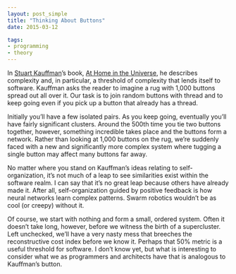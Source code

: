 ```yaml
---
layout: post_simple
title: "Thinking About Buttons"
date: 2015-03-12 

tags:
- programming
- theory
---
```


In [Stuart Kauffman](http://en.wikipedia.org/wiki/Stuart_Kauffman)’s book, [At Home in the Universe](http://www.amazon.com/At-Home-Universe-Self-Organization-Complexity/dp/0195111303), he describes complexity and, in particular, a threshold of complexity that lends itself to software. Kauffman asks the reader to imagine a rug with 1,000 buttons spread out all over it. Our task is to join random buttons with thread and to keep going even if you pick up a button that already has a thread.

Initially you’ll have a few isolated pairs. As you keep going, eventually you’ll have fairly significant clusters. Around the 500th time you tie two buttons together, however, something incredible takes place and the buttons form a network. Rather than looking at 1,000 buttons on the rug, we’re suddenly faced with a new and significantly more complex system where tugging a single button may affect many buttons far away.

No matter where you stand on Kauffman’s ideas relating to self-organization, it’s not much of a leap to see similarities exist within the software realm. I can say that it’s no great leap because others have already made it. After all, self-organization guided by positive feedback is how neural networks learn complex patterns. Swarm robotics wouldn’t be as cool (or creepy) without it.

Of course, we start with nothing and form a small, ordered system. Often it doesn’t take long, however, before we witness the birth of a supercluster. Left unchecked, we’ll have a very nasty mess that breeches the reconstructive cost index before we know it. Perhaps that 50% metric is a useful threshold for software. I don’t know yet, but what is interesting to consider what we as programmers and architects have that is analogous to Kauffman’s button.
